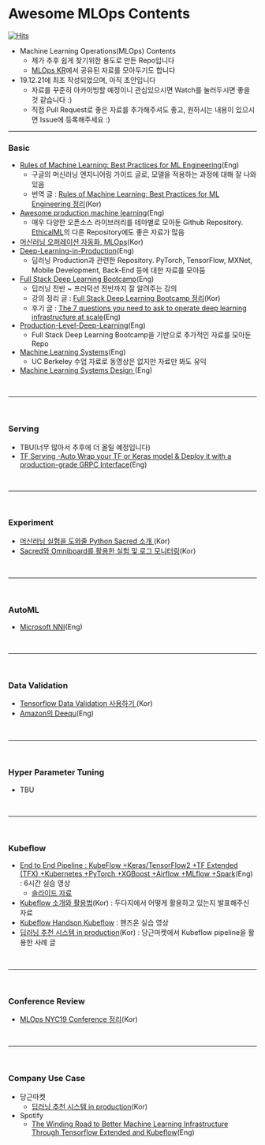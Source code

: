 # Awesome MLOps Contents
[![Hits](https://hits.seeyoufarm.com/api/count/incr/badge.svg?url=https%3A%2F%2Fgithub.com%2Fzzsza%2Fawesome-mlops-contents)](https://hits.seeyoufarm.com)

- Machine Learning Operations(MLOps) Contents
	- 제가 추후 쉽게 찾기위한 용도로 만든 Repo입니다
	- [MLOps KR](https://www.facebook.com/groups/MLOpsKR/)에서 공유된 자료를 모아두기도 합니다
- 19.12.21에 최초 작성되었으며, 아직 초안입니다
	- 자료를 꾸준히 아카이빙할 예정이니 관심있으시면 Watch를 눌러두시면 좋을 것 같습니다 :)
	- 직접 Pull Request로 좋은 자료를 추가해주셔도 좋고, 원하시는 내용이 있으시면 Issue에 등록해주세요 :)


---


### Basic
- [Rules of Machine Learning: Best Practices for ML Engineering](http://martin.zinkevich.org/rules_of_ml/rules_of_ml.pdf)(Eng)
	- 구글의 머신러닝 엔지니어링 가이드 글로, 모델을 적용하는 과정에 대해 잘 나와있음
	- 번역 글 : [Rules of Machine Learning: Best Practices for ML Engineering 정리](https://zzsza.github.io/data/2019/12/15/rules-of-ml/)(Kor)
- [Awesome production machine learning](https://github.com/EthicalML/awesome-production-machine-learning)(Eng)
	- 매우 다양한 오픈소스 라이브러리를 테마별로 모아둔 Github Repository. [EthicalML](https://github.com/EthicalML)의 다른 Repository에도 좋은 자료가 많음
- [머신러닝 오퍼레이션 자동화, MLOps](https://zzsza.github.io/mlops/2018/12/28/mlops/)(Kor)
- [Deep-Learning-in-Production](https://github.com/ahkarami/Deep-Learning-in-Production)(Eng)
	- 딥러닝 Production과 관련한 Repository. PyTorch, TensorFlow, MXNet, Mobile Development, Back-End 등에 대한 자료를 모아둠
- [Full Stack Deep Learning Bootcamp](https://fullstackdeeplearning.com/march2019)(Eng)
	- 딥러닝 전반 ~ 프러덕션 전반까지 잘 알려주는 강의
	- 강의 정리 글 : [Full Stack Deep Learning Bootcamp 정리](https://zzsza.github.io/mlops/2019/10/06/fullstack-deeplearning-bootcamp/)(Kor)
	- 후기 글 : [The 7 questions you need to ask to operate deep learning infrastructure at scale](https://jameskle.com/writes/deep-learning-infrastructure-tooling)(Eng)
- [Production-Level-Deep-Learning](https://github.com/alirezadir/Production-Level-Deep-Learning)(Eng)
	- Full Stack Deep Learning Bootcamp을 기반으로 추가적인 자료를 모아둔 Repo
- [Machine Learning Systems](https://ucbrise.github.io/cs294-ai-sys-fa19/)(Eng)
	- UC Berkeley 수업 자료로 동영상은 없지만 자료만 봐도 유익
- [Machine Learning Systems Design
](https://github.com/chiphuyen/machine-learning-systems-design/blob/master/build/build1/consolidated.pdf)(Eng)

<br />

---

<br />

	
### Serving
- TBU(너무 많아서 추후에 더 올릴 예정입니다)
- [TF Serving -Auto Wrap your TF or Keras model & Deploy it with a production-grade GRPC Interface](https://towardsdatascience.com/using-tensorflow-serving-grpc-38a722451064)(Eng)


<br />

---

<br />



### Experiment
- [머신러닝 실험을 도와줄 Python Sacred 소개 ](https://zzsza.github.io/mlops/2019/07/21/python-sacred/)(Kor)
- [Sacred와 Omniboard를 활용한 실험 및 로그 모니터링](https://zzsza.github.io/mlops/2019/07/22/sacred-with-omniboard/)(Kor)

<br />

---

<br />


### AutoML
- [Microsoft NNI](https://github.com/microsoft/nni)(Eng)


<br />

---

<br />



### Data Validation
- [Tensorflow Data Validation 사용하기 ](https://zzsza.github.io/mlops/2019/05/12/tensorflow-data-validation-basic/)(Kor)
- [Amazon의 Deequ](https://github.com/awslabs/deequ)(Eng)


<br />

---

<br />

### Hyper Parameter Tuning 
- TBU
<br />

---

<br />


### Kubeflow
- [End to End Pipeline : KubeFlow +Keras/TensorFlow2 +TF Extended (TFX) +Kubernetes +PyTorch +XGBoost +Airflow +MLflow +Spark](https://www.youtube.com/watch?v=OhIa2cnGD8Y)(Eng) : 6시간 실습 영상
	- [슬라이드 자료](https://www.slideshare.net/cfregly/handson-learning-with-kubeflow-kerastensorflow-20-tf-extended-tfx-kubernetes-pytorch-xgboost-airflow-mlflow-spark-jupyter-tpu)
- [Kubeflow 소개와 활용법](https://youtu.be/szygR7G3ZY8)(Kor) : 두다지에서 어떻게 활용하고 있는지 발표해주신 자료
- [Kubeflow Handson Kubeflow](https://www.youtube.com/watch?v=cFXplM3IdyI) : 핸즈온 실습 영상 
- [딥러닝 추천 시스템 in production](https://medium.com/daangn/%EB%94%A5%EB%9F%AC%EB%8B%9D-%EC%B6%94%EC%B2%9C-%EC%8B%9C%EC%8A%A4%ED%85%9C-in-production-fa623877e56a)(Kor) : 당근마켓에서 Kubeflow pipeline을 활용한 사례 글

<br />

---

<br />



### Conference Review
- [MLOps NYC19 Conference 정리](https://zzsza.github.io/mlops/2019/10/27/mlops-nyc19-review/)(Kor)


<br />

---

<br />



### Company Use Case
- 당근마켓
	- [딥러닝 추천 시스템 in production](https://medium.com/daangn/%EB%94%A5%EB%9F%AC%EB%8B%9D-%EC%B6%94%EC%B2%9C-%EC%8B%9C%EC%8A%A4%ED%85%9C-in-production-fa623877e56a)(Kor)
- Spotify
	- [The Winding Road to Better Machine Learning Infrastructure Through Tensorflow Extended and Kubeflow](https://labs.spotify.com/2019/12/13/the-winding-road-to-better-machine-learning-infrastructure-through-tensorflow-extended-and-kubeflow)(Eng)